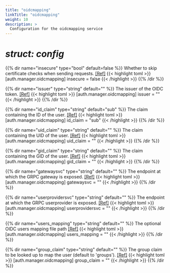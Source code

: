 ```yaml
---
title: "oidcmapping"
linkTitle: "oidcmapping"
weight: 10
description: >
  Configuration for the oidcmapping service
---
```


# _struct: config_

{{% dir name="insecure" type="bool" default=false %}}
Whether to skip certificate checks when sending requests. [[Ref]](https://github.com/cs3org/reva/tree/master/pkg/auth/manager/oidcmapping/oidcmapping.go#L59)
{{< highlight toml >}}
[auth.manager.oidcmapping]
insecure = false
{{< /highlight >}}
{{% /dir %}}

{{% dir name="issuer" type="string" default="" %}}
The issuer of the OIDC token. [[Ref]](https://github.com/cs3org/reva/tree/master/pkg/auth/manager/oidcmapping/oidcmapping.go#L60)
{{< highlight toml >}}
[auth.manager.oidcmapping]
issuer = ""
{{< /highlight >}}
{{% /dir %}}

{{% dir name="id_claim" type="string" default="sub" %}}
The claim containing the ID of the user. [[Ref]](https://github.com/cs3org/reva/tree/master/pkg/auth/manager/oidcmapping/oidcmapping.go#L61)
{{< highlight toml >}}
[auth.manager.oidcmapping]
id_claim = "sub"
{{< /highlight >}}
{{% /dir %}}

{{% dir name="uid_claim" type="string" default="" %}}
The claim containing the UID of the user. [[Ref]](https://github.com/cs3org/reva/tree/master/pkg/auth/manager/oidcmapping/oidcmapping.go#L62)
{{< highlight toml >}}
[auth.manager.oidcmapping]
uid_claim = ""
{{< /highlight >}}
{{% /dir %}}

{{% dir name="gid_claim" type="string" default="" %}}
The claim containing the GID of the user. [[Ref]](https://github.com/cs3org/reva/tree/master/pkg/auth/manager/oidcmapping/oidcmapping.go#L63)
{{< highlight toml >}}
[auth.manager.oidcmapping]
gid_claim = ""
{{< /highlight >}}
{{% /dir %}}

{{% dir name="gatewaysvc" type="string" default="" %}}
The endpoint at which the GRPC gateway is exposed. [[Ref]](https://github.com/cs3org/reva/tree/master/pkg/auth/manager/oidcmapping/oidcmapping.go#L64)
{{< highlight toml >}}
[auth.manager.oidcmapping]
gatewaysvc = ""
{{< /highlight >}}
{{% /dir %}}

{{% dir name="userprovidersvc" type="string" default="" %}}
The endpoint at which the GRPC userprovider is exposed. [[Ref]](https://github.com/cs3org/reva/tree/master/pkg/auth/manager/oidcmapping/oidcmapping.go#L65)
{{< highlight toml >}}
[auth.manager.oidcmapping]
userprovidersvc = ""
{{< /highlight >}}
{{% /dir %}}

{{% dir name="users_mapping" type="string" default="" %}}
 The optional OIDC users mapping file path [[Ref]](https://github.com/cs3org/reva/tree/master/pkg/auth/manager/oidcmapping/oidcmapping.go#L66)
{{< highlight toml >}}
[auth.manager.oidcmapping]
users_mapping = ""
{{< /highlight >}}
{{% /dir %}}

{{% dir name="group_claim" type="string" default="" %}}
 The group claim to be looked up to map the user (default to 'groups'). [[Ref]](https://github.com/cs3org/reva/tree/master/pkg/auth/manager/oidcmapping/oidcmapping.go#L67)
{{< highlight toml >}}
[auth.manager.oidcmapping]
group_claim = ""
{{< /highlight >}}
{{% /dir %}}

